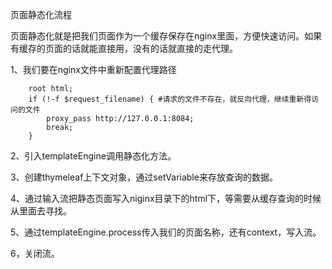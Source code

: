 页面静态化流程

页面静态化就是把我们页面作为一个缓存保存在nginx里面，方便快速访问。如果有缓存的页面的话就能直接用，没有的话就直接的走代理。

1、我们要在nginx文件中重新配置代理路径

		root html;
		if (!-f $request_filename) { #请求的文件不存在，就反向代理，继续重新得访问的文件
			proxy_pass http://127.0.0.1:8084;
			break;
		}
2、引入templateEngine调用静态化方法。

3、创建thymeleaf上下文对象，通过setVariable来存放查询的数据。

4、通过输入流把静态页面写入niginx目录下的html下，等需要从缓存查询的时候从里面去寻找。

5、通过templateEngine.process传入我们的页面名称，还有context，写入流。

6，关闭流。